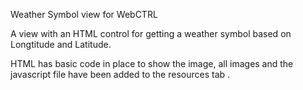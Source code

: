 Weather Symbol view for WebCTRL

A view with an HTML control for getting a weather symbol based on Longtitude and Latitude.

HTML has basic code in place to show the image, all images and the javascript file have been added to the resources tab .